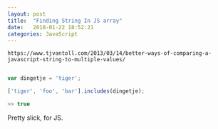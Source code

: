 ```yaml
---
layout: post
title:  "Finding String In JS array"
date:   2018-01-22 18:52:21
categories: JavaScript
---
```



`https://www.tjvantoll.com/2013/03/14/better-ways-of-comparing-a-javascript-string-to-multiple-values/`

```javascript 

var dingetje = 'tiger'; 

['tiger', 'foo', 'bar'].includes(dingetje); 

>> true 

``` 

Pretty slick, for JS. 
